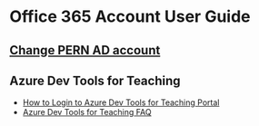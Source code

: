 # Office 365 Account User Guide

## [Change PERN AD account](password.md)

## Azure Dev Tools for Teaching

- [How to Login to Azure Dev Tools for Teaching Portal](azure-dev-tools.md)
- [Azure Dev Tools for Teaching FAQ](https://azure.microsoft.com/en-us/education/institutions/dev-tools-for-teaching-faq/)